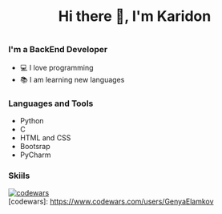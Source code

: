 <h1 align="center">Hi there 👋, I'm Karidon<h1>

### I'm a BackEnd Developer
* 💻 I love programming
* 📚 I am learning new languages


### Languages and Tools
* Python
* C
* HTML and CSS
* Bootsrap
* PyCharm

### Skiils
[![codewars](https://www.codewars.com/users/GenyaElamkov/badges/large)](codewars)  
[codewars]: https://www.codewars.com/users/GenyaElamkov
